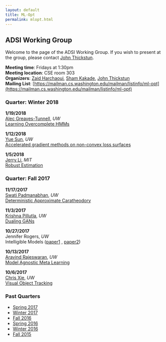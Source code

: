 ```yaml
---
layout: default
title: ML-Opt
permalink: mlopt.html
---
```


## ADSI Working Group

Welcome to the page of the ADSI Working Group. If you wish to present at the 
group, please contact [John Thickstun](https://homes.cs.washington.edu/~thickstn/).

**Meeting time**: Fridays at 1:30pm  
**Meeting location**: CSE room 303  
**Organizers**: [Zaid Harchaoui](http://faculty.washington.edu/zaid/), 
[Sham Kakade](https://homes.cs.washington.edu/~sham/), [John Thickstun](https://homes.cs.washington.edu/~thickstn/)  
**Mailing List**: [https://mailman.cs.washington.edu/mailman/listinfo/ml-opt](https://mailman.cs.washington.edu/mailman/listinfo/ml-opt)

### Quarter: Winter 2018

**1/19/2018**  
[Alec Greaves-Tunnell](https://www.stat.washington.edu/person/alexander-greaves-tunnell), _UW_  
[Learning Overcomplete HMMs](http://papers.nips.cc/paper/6695-learning-overcomplete-hmms.pdf)

**1/12/2018**  
[Yue Sun](https://www.linkedin.com/in/yue-sun-749492b7/), _UW_  
[Accelerated gradient methods on non-convex loss surfaces](https://arxiv.org/abs/1711.10456)

**1/5/2018**  
[Jerry Li](http://www.mit.edu/~jerryzli/), _MIT_  
[Robust Estimation](https://arxiv.org/abs/1703.00893)


### Quarter: Fall 2017

**11/17/2017**  
[Swati Padmanabhan](https://www.linkedin.com/in/swatipadmanabhan), _UW_  
[Deterministic Approximate Caratheodory](https://arxiv.org/abs/1512.08602)

**11/3/2017**  
[Krishna Pillutla](https://homes.cs.washington.edu/~pillutla/), _UW_  
[Dualing GANs](https://arxiv.org/abs/1706.06216)

**10/27/2017**  
Jennifer Rogers, _UW_  
Intelligible Models ([paper1](http://www.cs.cornell.edu/~yinlou/papers/lou-kdd12.pdf) ,
[paper2](http://www.cs.cornell.edu/~yinlou/papers/lou-kdd13.pdf))

**10/13/2017**  
[Aravind Rajeswaran](http://aravindr93.github.io), _UW_  
[Model Agnostic Meta Learning](https://arxiv.org/abs/1703.03400)

**10/6/2017**  
[Chris Xie](https://chrisdxie.github.io), _UW_  
[Visual Object Tracking](http://www.cvl.isy.liu.se/research/objrec/visualtracking/conttrack/C-COT_ECCV16.pdf)


### Past Quarters
* [Spring 2017](https://docs.google.com/document/d/1dMdIg192i8uHMxw_erc954aqEhqbowr3JVXVZVC-Efo)
* [Winter 2017](https://docs.google.com/document/d/1bT67E-BMNMStX0I1pWGCHlK2sR40MmHO78TAI9jg1nY)
* [Fall 2016](https://docs.google.com/document/d/1SM87FEkdUkJk0Ufj_vh9tkEbgdZfmx9CvLNhRdNL6dk)
* [Spring 2016](https://docs.google.com/document/d/1zmZbnWqCNjzkRFDTPmYOnCVAT41P7R31qflSX5gPKCM)
* [Winter 2016](https://docs.google.com/document/d/16rk0WETDL4cLWE8MphyJyJlgt3B7FBW1wc_STy2RgIE)
* [Fall 2015](https://docs.google.com/document/d/1kBxxzlCAK6guLhR04ceJQoDk2Jw-goHgFzagr2jGkpg)





